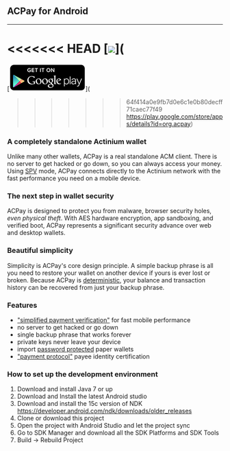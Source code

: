## ACPay for Android
------

<<<<<<< HEAD
[<img src="https://github.com/Actinium-project/acpay-android/raw/master/images/icon-google-play.png">](
=======
[<img src="https://github.com/Actinium-project/acpay/raw/master/images/icon-google-play.png">](
>>>>>>> 64f414a0e9fb7d0e6c1e0b80decff71caec77f49
https://play.google.com/store/apps/details?id=org.acpay)

### A completely standalone Actinium wallet

Unlike many other wallets, ACPay is a real standalone ACM
client. There is no server to get hacked or go down, so you can always access
your money. Using
[SPV](https://en.bitcoin.it/wiki/Thin_Client_Security#Header-Only_Clients)
mode, ACPay connects directly to the Actinium network with the fast
performance you need on a mobile device.

### The next step in wallet security

ACPay is designed to protect you from malware, browser security holes,
*even physical theft*. With AES hardware encryption, app sandboxing, and verified boot, ACPay represents a significant security advance over
web and desktop wallets.

### Beautiful simplicity

Simplicity is ACPay's core design principle. A simple backup phrase is
all you need to restore your wallet on another device if yours is ever lost or
broken.  Because ACPay is [deterministic](https://github.com/bitcoin/bips/blob/master/bip-0032.mediawiki),
your balance and transaction history can be recovered from just your backup
phrase.

### Features

- ["simplified payment verification"](https://github.com/bitcoin/bips/blob/master/bip-0037.mediawiki) for fast mobile performance
- no server to get hacked or go down
- single backup phrase that works forever
- private keys never leave your device
- import [password protected](https://github.com/bitcoin/bips/blob/master/bip-0038.mediawiki) paper wallets
- ["payment protocol"](https://github.com/bitcoin/bips/blob/master/bip-0070.mediawiki) payee identity certification

### How to set up the development environment
1. Download and install Java 7 or up
2. Download and Install the latest Android studio
3. Download and install the 15c version of NDK https://developer.android.com/ndk/downloads/older_releases
4. Clone or download this project
5. Open the project with Android Studio and let the project sync
6. Go to SDK Manager and download all the SDK Platforms and SDK Tools
7. Build -> Rebuild Project